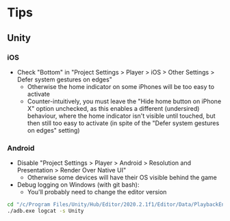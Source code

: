 # Tips

## Unity

### iOS

- Check "Bottom" in "Project Settings > Player > iOS > Other Settings > Defer system gestures on edges"
    - Otherwise the home indicator on some iPhones will be too easy to activate
    - Counter-intuitively, you must leave the "Hide home button on iPhone X" option unchecked, as this enables a different (undersired) behaviour, where the home indicator isn't visible until touched, but then still too easy to activate (in spite of the "Defer system gestures on edges" setting)

### Android

- Disable "Project Settings > Player > Android > Resolution and Presentation > Render Over Native UI"
    - Otherwise some devices will have their OS visible behind the game
- Debug logging on Windows (with git bash):
    - You'll probably need to change the editor version

```bash
cd "/c/Program Files/Unity/Hub/Editor/2020.2.1f1/Editor/Data/PlaybackEngines/AndroidPlayer/SDK/platform-tools"
./adb.exe logcat -s Unity
```
